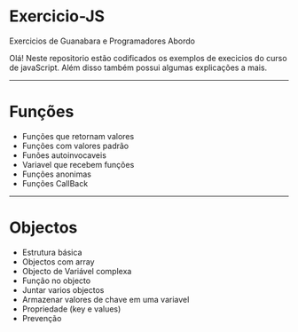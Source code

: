 # Exercicio-JS
 Exercicios de Guanabara e Programadores Abordo


Olá! Neste repositorio estão codificados os exemplos de execicios do curso de javaScript. Além disso também possui algumas explicações a mais.

---

# **Funções**
* Funções que retornam valores
* Funções com valores padrão
* Funões autoinvocaveis
* Variavel que recebem funções
* Funções anonimas
* Funções CallBack

---

# **Objectos**
* Estrutura básica 
* Objectos com array 
* Objecto  de Variável complexa
* Função no objecto
* Juntar varios objectos
* Armazenar valores de chave em uma variavel
* Propriedade (key e values)
* Prevenção
